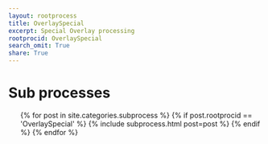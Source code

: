 ```yaml
---
layout: rootprocess
title: OverlaySpecial
excerpt: Special Overlay processing
rootprocid: OverlaySpecial
search_omit: True
share: True
---
```

<h1 class='foot-description'>Sub processes</h1>
<ul class='post-list'>
{% for post in site.categories.subprocess %}
 {% if post.rootprocid == 'OverlaySpecial' %}
   {% include subprocess.html post=post %}
 {% endif %}
{% endfor %}
</ul>
